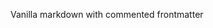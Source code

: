 <!-- ---
title: Vanilla
description: Vanilla description.
nav: 1
--- -->

<!-- update6 -->

Vanilla markdown with commented frontmatter
